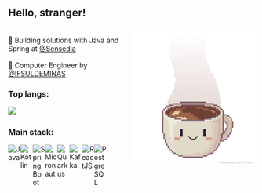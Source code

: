 ## Hello, stranger!

<img align="right" width="50%" src=687474703a2f2f63646e2e6c6f776769662e636f6d2f66756c6c2f306364626532653337386337383731652d2e676966.gif/>

<br/>💼 Building solutions with Java and Spring at [@Sensedia](https://br.sensedia.com/) <br/>
<br/>🚀 Computer Engineer by [@IFSULDEMINAS](https://portal.pcs.ifsuldeminas.edu.br/cursos-superiores/bacharelado/engenharia-da-computacao) <br/>

### Top langs:
<img height="180em" src="https://github-readme-stats.vercel.app/api/top-langs/?username=oamaraldev&layout=compact&langs_count=7"/>

### Main stack:

<p>
   <img align="left" alt="Java" width="25px" src="https://user-images.githubusercontent.com/32443720/112219266-83441600-8c03-11eb-86db-9a02da9ea3ef.png"/>
   <img align="left" alt="Kotlin" width="25px" src="https://upload.wikimedia.org/wikipedia/commons/7/74/Kotlin_Icon.png"/>
   <img align="left" alt="Spring Boot" width="25px" src="https://devkico.itexto.com.br/wp-content/uploads/2014/08/spring-boot-project-logo.png"/>
   <img align="left" alt="Micronaut" width="25px" src="https://www.opencodez.com/wp-content/uploads/2019/08/Micronaut.png"/>
   <img align="left" alt="Quarkus" width="25px" src="https://miro.medium.com/max/512/1*CTuO-w7wiq_yhLh9plnkCw.png"/>
   <img align="left" alt="Kafka" width="25px" src="https://cdn.icon-icons.com/icons2/2248/PNG/512/apache_kafka_icon_138937.png" />
   <img align="left" alt="ReactJS" width="25px" src="https://upload.wikimedia.org/wikipedia/commons/thumb/a/a7/React-icon.svg/2300px-React-icon.svg.png" />
   <img align="left" alt="PostgreSQL" width="25px" src="https://upload.wikimedia.org/wikipedia/commons/thumb/2/29/Postgresql_elephant.svg/1200px-Postgresql_elephant.svg.png" />
</p>
